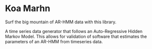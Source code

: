 Koa Marhn
===============
Surf the big mountain of AR-HMM data with this library.

A time series data generator that follows an Auto-Regressive Hidden Markov Model.  This allows for validation of software that estimates the parameters of an AR-HMM from timeseries data.
